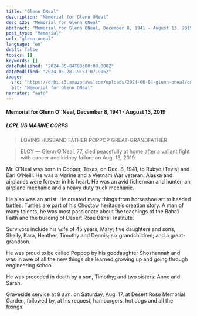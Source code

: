 ```yaml
---
title: "Glenn ONeal"
description: "Memorial for Glenn ONeal"
desc_125: "Memorial for Glenn ONeal"
abstract: "Memorial for Glenn ONeal, December 8, 1941 - August 13, 2019"
post_type: "Memorial"
url: "glenn-oneal"
language: "en"
draft: false
topics: []
keywords: []
datePublished: "2024-05-04T00:00:00.000Z"
dateModified: "2024-05-28T19:51:07.906Z"
image:
  src: "https://drbi.s3.amazonaws.com/uploads/2024-06-04-glenn-oneal/oneal-glennjpg"
  alt: "Memorial for Glenn ONeal"
narrator: "auto"
---
```


####  Memorial for Glenn O''Neal, December 8, 1941 - August 13, 2019



##### LCPL US MARINE CORPS

>LOVING HUSBAND FATHER
POPPOP GREAT-GRANDFATHER

>ELOY — Glenn O’Neal, 77, died peacefully at home after a valiant fight with cancer and kidney failure on Aug. 13, 2019.

Mr. O’Neal was born in Cooper, Texas, on Dec. 8, 1941, to Rubye (Tevis) and Earl O’Neill. He was a Marine and a Vietnam War veteran. Alaska and airplanes were forever in his heart. He was an avid fisherman and hunter, an airplane mechanic and a heavy duty truck mechanic.

He also was an artist. He created many things from horseshoe art to beaded turtles. Turtles are part of his Choctaw heritage’s creation story. A man of many talents, he was most passionate about the teachings of the Baha’i Faith and the building of Desert Rose Baha’i Institute.

Survivors include his wife of 45 years, Mary; five daughters and sons, Shelly, Kara, Heather, Timothy and Dennis; six grandchildren; and a great-grandson.

He was proud to be called Poppop by his goddaughter Shoshannah and was in awe of all the new things she learned growing up and going through engineering school.

He was preceded in death by a son, Timothy; and two sisters: Anne and Sarah.

Graveside service at 9 a.m. on Saturday, Aug. 17, at Desert Rose Memorial Garden, followed by, at his request, hamburgers, hot dogs and all the fixings.


